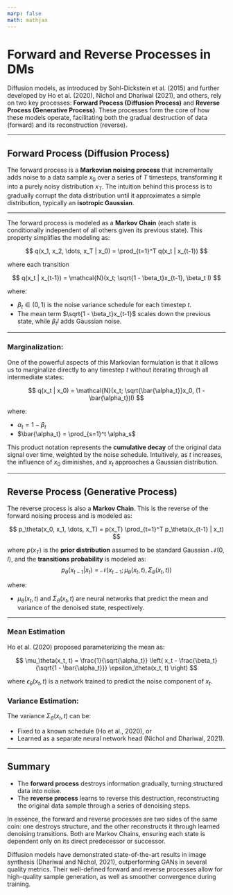 ```yaml
---
marp: false
math: mathjax
---
```


# Forward and Reverse Processes in DMs
Diffusion models, as introduced by Sohl-Dickstein et al. (2015) and further developed by Ho et al. (2020), Nichol and Dhariwal (2021), and others, rely on two key processes: **Forward Process (Diffusion Process)** and **Reverse Process (Generative Process)**. These processes form the core of how these models operate, facilitating both the gradual destruction of data (forward) and its reconstruction (reverse).

---

## **Forward Process (Diffusion Process)**

The forward process is a **Markovian noising process** that incrementally adds noise to a data sample $x_0$ over a series of $T$ timesteps, transforming it into a purely noisy distribution $x_T$. The intuition behind this process is to gradually corrupt the data distribution until it approximates a simple distribution, typically an **isotropic Gaussian**.

---

The forward process is modeled as a **Markov Chain** (each state is conditionally independent of all others given its previous state). This property simplifies the modeling as:

$$
q(x_1, x_2, \dots, x_T | x_0) = \prod_{t=1}^T q(x_t | x_{t-1})
$$

where each transition 

$$
q(x_t | x_{t-1}) = \mathcal{N}(x_t; \sqrt{1 - \beta_t}x_{t-1}, \beta_t I)
$$

where:

* $\beta_t \in (0, 1)$ is the noise variance schedule for each timestep $t$.
* The mean term $\sqrt{1 - \beta_t}x_{t-1}$ scales down the previous state, while $\beta_t I$ adds Gaussian noise.

---

### Marginalization:

One of the powerful aspects of this Markovian formulation is that it allows us to marginalize directly to any timestep $t$ without iterating through all intermediate states:

$$
q(x_t | x_0) = \mathcal{N}(x_t; \sqrt{\bar{\alpha_t}}x_0, (1 - \bar{\alpha_t})I)
$$

where:

* $\alpha_t = 1 - \beta_t$
* $\bar{\alpha_t} = \prod_{s=1}^t \alpha_s$

This product notation represents the **cumulative decay** of the original data signal over time, weighted by the noise schedule. Intuitively, as $t$ increases, the influence of $x_0$ diminishes, and $x_t$ approaches a Gaussian distribution.

---

## **Reverse Process (Generative Process)**

The reverse process is also a **Markov Chain**. This is the reverse of the forward noising process and is modeled as:


$$
p_\theta(x_0, x_1, \dots, x_T) = p(x_T) \prod_{t=1}^T p_\theta(x_{t-1} | x_t)
$$

where $p(x_T)$ is the **prior distribution** assumed to be standard Gaussian $\mathcal{N}(0, I)$, and the **transitions probability** is modeled as:
$$
p_\theta(x_{t-1} | x_t) = \mathcal{N}(x_{t-1}; \mu_\theta(x_t, t), \Sigma_\theta(x_t, t))
$$

where:

* $\mu_\theta(x_t, t)$ and $\Sigma_\theta(x_t, t)$ are neural networks that predict the mean and variance of the denoised state, respectively.

---

### **Mean Estimation**

Ho et al. (2020) proposed parameterizing the mean as:

$$
\mu_\theta(x_t, t) = \frac{1}{\sqrt{\alpha_t}} \left( x_t - \frac{\beta_t}{\sqrt{1 - \bar{\alpha_t}}} \epsilon_\theta(x_t, t) \right)
$$

where $\epsilon_\theta(x_t, t)$ is a network trained to predict the noise component of $x_t$.

### Variance Estimation:

The variance $\Sigma_\theta(x_t, t)$ can be:

* Fixed to a known schedule (Ho et al., 2020), or
* Learned as a separate neural network head (Nichol and Dhariwal, 2021).

---

## Summary

* The **forward process** destroys information gradually, turning structured data into noise.
* The **reverse process** learns to reverse this destruction, reconstructing the original data sample through a series of denoising steps.

In essence, the forward and reverse processes are two sides of the same coin: one destroys structure, and the other reconstructs it through learned denoising transitions. Both are Markov Chains, ensuring each state is dependent only on its direct predecessor or successor.

Diffusion models have demonstrated state-of-the-art results in image synthesis (Dhariwal and Nichol, 2021), outperforming GANs in several quality metrics. Their well-defined forward and reverse processes allow for high-quality sample generation, as well as smoother convergence during training.